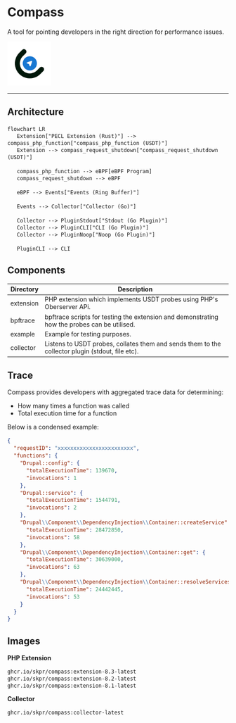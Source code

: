 Compass
=======

A tool for pointing developers in the right direction for performance issues.

<img src="/logo/compass.png" width="100">

----

## Architecture

```mermaid
flowchart LR
   Extension["PECL Extension (Rust)"] --> compass_php_function["compass_php_function (USDT)"]
   Extension --> compass_request_shutdown["compass_request_shutdown (USDT)"]

   compass_php_function --> eBPF[eBPF Program]
   compass_request_shutdown --> eBPF

   eBPF --> Events["Events (Ring Buffer)"]

   Events --> Collector["Collector (Go)"]

   Collector --> PluginStdout["Stdout (Go Plugin)"]
   Collector --> PluginCLI["CLI (Go Plugin)"]
   Collector --> PluginNoop["Noop (Go Plugin)"]

   PluginCLI --> CLI
```

## Components

| Directory | Description                                                                                      |
|-----------|--------------------------------------------------------------------------------------------------|
| extension | PHP extension which implements USDT probes using PHP's Oberserver APi.                           |
| bpftrace  | bpftrace scripts for testing the extension and demonstrating how the probes can be utilised.     |
| example   | Example for testing purposes.                                                                    |
| collector | Listens to USDT probes, collates them and sends them to the collector plugin (stdout, file etc). |

## Trace

Compass provides developers with aggregated trace data for determining:

* How many times a function was called
* Total execution time for a function

Below is a condensed example:

```json
{
  "requestID": "xxxxxxxxxxxxxxxxxxxxxxxx",
  "functions": {
    "Drupal::config": {
      "totalExecutionTime": 139670,
      "invocations": 1
    },
    "Drupal::service": {
      "totalExecutionTime": 1544791,
      "invocations": 2
    },
    "Drupal\\Component\\DependencyInjection\\Container::createService": {
      "totalExecutionTime": 28472850,
      "invocations": 58
    },
    "Drupal\\Component\\DependencyInjection\\Container::get": {
      "totalExecutionTime": 30639000,
      "invocations": 63
    },
    "Drupal\\Component\\DependencyInjection\\Container::resolveServicesAndParameters": {
      "totalExecutionTime": 24442445,
      "invocations": 53
    }
  }
}
```

## Images

**PHP Extension**

```
ghcr.io/skpr/compass:extension-8.3-latest
ghcr.io/skpr/compass:extension-8.2-latest
ghcr.io/skpr/compass:extension-8.1-latest
```

**Collector**

```
ghcr.io/skpr/compass:collector-latest
```
